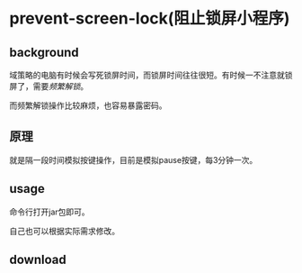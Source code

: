 # prevent-screen-lock(阻止锁屏小程序)

## background
域策略的电脑有时候会写死锁屏时间，而锁屏时间往往很短。有时候一不注意就锁屏了，需要*频繁解锁*。

而频繁解锁操作比较麻烦，也容易暴露密码。

## 原理
就是隔一段时间模拟按键操作，目前是模拟pause按键，每3分钟一次。

## usage

命令行打开jar包即可。

自己也可以根据实际需求修改。

## download

